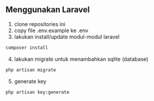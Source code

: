 ## Menggunakan Laravel
1. clone repositories ini
2. copy file .env.example ke .env
3. lakukan install/update modul-modul laravel
```bash
composer install
```
4. lakukan migrate untuk menambahkan sqlite (database)
```bash
php artisan migrate
```
5. generate key
```bash
php artisan key:generate
```


